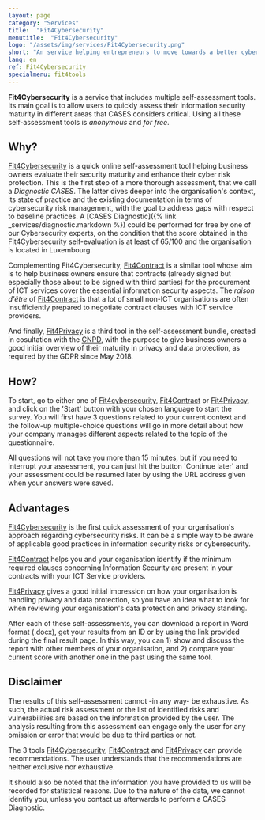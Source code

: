 ```yaml
---
layout: page
category: "Services"
title:  "Fit4Cybersecurity"
menutitle:  "Fit4Cybersecurity"
logo: "/assets/img/services/Fit4Cybersecurity.png"
short: "An service helping entrepreneurs to move towards a better cybersecurity strategy."
lang: en
ref: Fit4Cybersecurity
specialmenu: fit4tools
---
```


**Fit4Cybersecurity** is a service that includes multiple self-assessment tools. Its main goal is to allow users to quickly assess their information security maturity in different areas that CASES considers critical. Using all these self-assessment tools is _anonymous_ and _for free_.

## Why?

[Fit4Cybersecurity](https://fit4cybersecurity.cases.lu) is a quick online self-assessment tool helping business owners evaluate their security maturity and enhance their cyber risk protection. This is the first step of a more thorough assessment, that we call a _Diagnostic CASES_. The latter dives deeper into the organisation's context, its state of practice and the existing documentation in terms of cybersecurity risk management, with the goal to address gaps with respect to baseline practices. A [CASES Diagnostic]({% link _services/diagnostic.markdown %}) could be performed for free by one of our Cybersecurity experts, on the condition that the score obtained in the Fit4Cybersecurity self-evaluation is at least of 65/100 and the organisation is located in Luxembourg.

Complementing Fit4Cybersecurity, [Fit4Contract](https://contract.cases.lu) is a similar tool whose aim is to help business owners ensure that contracts (already signed but especially those about to be signed with third parties) for the procurement of ICT services cover the essential information security aspects. The _raison d'être_ of [Fit4Contract](https://contract.cases.lu) is that a lot of small non-ICT organisations are often insufficiently prepared to negotiate contract clauses with ICT service providers.

And finally, [Fit4Privacy](https://fit4privacy.cases.lu) is a third tool in the self-assessment bundle, created in cosultation with the [CNPD](https://cnpd.public.lu/en.html), with the purpose to give business owners a good initial overview of their maturity in privacy and data protection, as required by the GDPR since May 2018.

## How?

To start, go to either one of [Fit4cybersecurity](https://fit4cybersecurity.cases.lu), [Fit4Contract](https://contract.cases.lu) or [Fit4Privacy](https://fit4privacy.cases.lu), and click on the 'Start' button with your chosen language to start the survey. You will first have 3 questions related to your current context and the follow-up multiple-choice questions will go in more detail about how your company manages different aspects related to the topic of the questionnaire.

All questions will not take you more than 15 minutes, but if you need to interrupt your assessment, you can just hit the button 'Continue later' and your assessment could be resumed later by using the URL address given when your answers were saved.

## Advantages

[Fit4Cybersecurity](http://fit4cybersecurity.cases.lu) is the first quick assessment of your organisation's approach regarding cybersecurity risks. It can be a simple way to be aware of applicable good practices in information security risks or cybersecurity.

[Fit4Contract](https://contract.cases.lu) helps you and your organisation identify if the minimum required clauses concerning Information Security are present in your contracts with your ICT Service providers.

[Fit4Privacy](https://fit4privacy.cases.lu) gives a good initial impression on how your organisation is handling privacy and data protection, so you have an idea what to look for when reviewing your organisation's data protection and privacy standing.

After each of these self-assessments, you can download a report in Word format (.docx), get your results from an ID or by using the link provided during the final result page. In this way, you can 1) show and discuss the report with other members of your organisation, and 2) compare your current score with another one in the past using the same tool.

## Disclaimer

The results of this self-assessment cannot -in any way- be exhaustive. As such, the actual risk assessment or the list of identified risks and vulnerabilities are based on the information provided by the user. The analysis resulting from this assessment can engage only the user for any omission or error that would be due to third parties or not.

The 3 tools [Fit4Cybersecurity](http://fit4cybersecurity.cases.lu), [Fit4Contract](https://contract.cases.lu) and [Fit4Privacy](https://fit4privacy.cases.lu) can provide recommendations. The user understands that the recommendations are neither exclusive nor exhaustive.

It should also be noted that the information you have provided to us will be recorded for statistical reasons. Due to the nature of the data, we cannot identify you, unless you contact us afterwards to perform a CASES Diagnostic.
